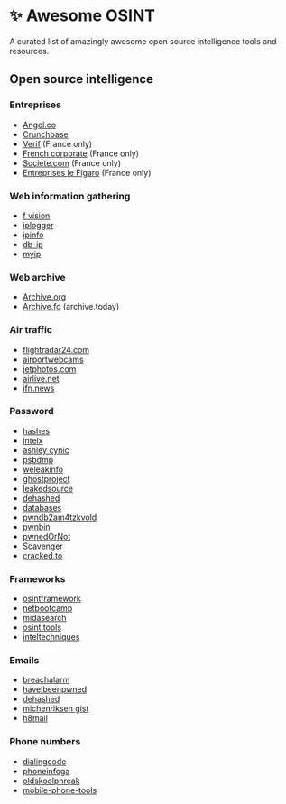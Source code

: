 # ✨ Awesome OSINT
A curated list of amazingly awesome open source intelligence tools and resources.

## Open source intelligence

### Entreprises
* [Angel.co](https://angel.co/companies)
* [Crunchbase](https://crunchbase.com)
* [Verif](https://www.verif.com/) (France only)
* [French corporate](https://french-corporate.com/) (France only)
* [Societe.com](https://www.societe.com/) (France only)
* [Entreprises le Figaro](http://entreprises.lefigaro.fr/) (France only)

### Web information gathering
* [f vision](http://f.vision/)
* [iplogger](https://iplogger.org)
* [ipinfo](https://ipinfo.io/)
* [db-ip](http://api.db-ip.com)
* [myip](https://myip.ms/)

### Web archive
* [Archive.org](https://archive.org/web/web.php)
* [Archive.fo](https://archive.fo/) (archive.today)

### Air traffic
* [flightradar24.com](https://www.flightradar24.com/)
* [airportwebcams](http://airportwebcams.net/)
* [jetphotos.com](https://www.jetphotos.com/)
* [airlive.net](https://www.airlive.net/)
* [ifn.news](https://www.ifn.news/)

### Password
* [hashes](https://www.hashes.org/)
* [intelx](https://intelx.io/)
* [ashley cynic](https://ashley.cynic.al/)
* [psbdmp](https://psbdmp.ws/)
* [weleakinfo](https://search.weleakinfo.com/)
* [ghostproject](https://ghostproject.fr/)
* [leakedsource](https://leakedsource.ru/)
* [dehashed](https://dehashed.com/)
* [databases](https://databases.today/)
* [pwndb2am4tzkvold](http://pwndb2am4tzkvold.onion/)
* [pwnbin](https://github.com/kahunalu/pwnbin)
* [pwnedOrNot](https://github.com/thewhiteh4t/pwnedOrNot)
* [Scavenger](https://github.com/rndinfosecguy/Scavenger)
* [cracked.to](https://cracked.to/)

### Frameworks
* [osintframework](https://osintframework.com/)
* [netbootcamp](https://netbootcamp.org/osinttools/)
* [midasearch](https://midasearch.org/)
* [osint.tools](https://osint.tools/course-websites)
* [inteltechniques](https://inteltechniques.com/menu.html)

### Emails
* [breachalarm](https://breachalarm.com/)
* [haveibeenpwned](https://haveibeenpwned.com/)
* [dehashed](https://dehashed.com/)
* [michenriksen gist](https://gist.github.com/michenriksen/8710649)
* [h8mail](https://github.com/khast3x/h8mail)

### Phone numbers
* [dialingcode](http://www.dialingcode.com/)
* [phoneinfoga](https://github.com/sundowndev/phoneinfoga/)
* [oldskoolphreak](http://www.oldskoolphreak.com/tfiles/)
* [mobile-phone-tools](https://midasearch.org/osint-websites/mobile-phone-tools/)
